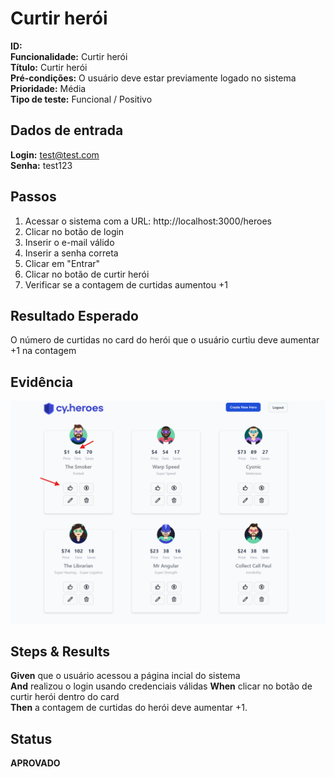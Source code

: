 # Curtir herói

**ID:**  
**Funcionalidade:**  Curtir herói  
**Título:** Curtir herói  
**Pré-condições:** O usuário deve estar previamente logado no sistema  
**Prioridade:** Média  
**Tipo de teste:** Funcional / Positivo  


## Dados de entrada

**Login:** test@test.com  
**Senha:** test123  



## Passos

1. Acessar o sistema com a URL: http://localhost:3000/heroes  
2. Clicar no botão de login  
3. Inserir o e-mail válido  
4. Inserir a senha correta  
5. Clicar em "Entrar"  
6. Clicar no botão de curtir herói
7. Verificar se a contagem de curtidas aumentou +1



## Resultado Esperado

O número de curtidas no card do herói que o usuário curtiu deve aumentar +1 na contagem  



## Evidência

![Curtir herói](../evidencias/like-hero.png)



## Steps & Results

**Given** que o usuário acessou a página incial do sistema  
**And** realizou o login usando credenciais válidas 
**When** clicar no botão de curtir herói dentro do card  
**Then** a contagem de curtidas do herói deve aumentar +1.  



## Status

**APROVADO**
